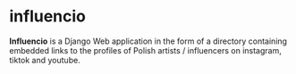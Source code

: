# influencio

<b>Influencio</b> is a Django Web application in the form of a directory containing embedded links to the profiles of Polish artists / influencers on instagram, tiktok and youtube.
